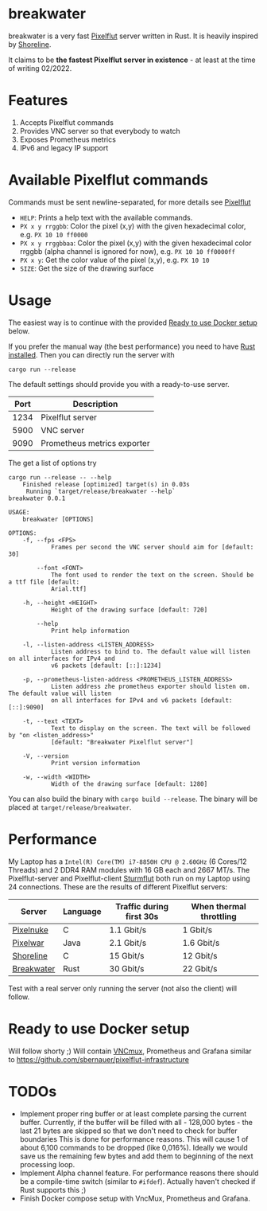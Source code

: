 # breakwater
breakwater is a very fast [Pixelflut](https://wiki.cccgoe.de/wiki/Pixelflut) server written in Rust. It is heavily inspired by [Shoreline](https://github.com/TobleMiner/shoreline).

It claims to be **the fastest Pixelflut server in existence** - at least at the time of writing 02/2022.

# Features
1. Accepts Pixelflut commands
2. Provides VNC server so that everybody to watch
3. Exposes Prometheus metrics
4. IPv6 and legacy IP support

# Available Pixelflut commands
Commands must be sent newline-separated, for more details see [Pixelflut](https://wiki.cccgoe.de/wiki/Pixelflut)
* `HELP`: Prints a help text with the available commands.
* `PX x y rrggbb`: Color the pixel (x,y) with the given hexadecimal color, e.g. `PX 10 10 ff0000`
* `PX x y rrggbbaa`: Color the pixel (x,y) with the given hexadecimal color rrggbb (alpha channel is ignored for now), e.g. `PX 10 10 ff0000ff`
* `PX x y`: Get the color value of the pixel (x,y), e.g. `PX 10 10`
* `SIZE`: Get the size of the drawing surface

# Usage
The easiest way is to continue with the provided [Ready to use Docker setup](#ready-to-use-docker-setup) below.

If you prefer the manual way (the best performance) you need to have [Rust installed](https://www.rust-lang.org/tools/install).
Then you can directly run the server with
```
cargo run --release
```
The default settings should provide you with a ready-to-use server.

| Port | Description                 |
|------|-----------------------------|
| 1234 | Pixelflut server            |
| 5900 | VNC server                  |
| 9090 | Prometheus metrics exporter |

The get a list of options try
```
cargo run --release -- --help
    Finished release [optimized] target(s) in 0.03s
     Running `target/release/breakwater --help`
breakwater 0.0.1

USAGE:
    breakwater [OPTIONS]

OPTIONS:
    -f, --fps <FPS>
            Frames per second the VNC server should aim for [default: 30]

        --font <FONT>
            The font used to render the text on the screen. Should be a ttf file [default:
            Arial.ttf]

    -h, --height <HEIGHT>
            Height of the drawing surface [default: 720]

        --help
            Print help information

    -l, --listen-address <LISTEN_ADDRESS>
            Listen address to bind to. The default value will listen on all interfaces for IPv4 and
            v6 packets [default: [::]:1234]

    -p, --prometheus-listen-address <PROMETHEUS_LISTEN_ADDRESS>
            Listen address zhe prometheus exporter should listen om. The default value will listen
            on all interfaces for IPv4 and v6 packets [default: [::]:9090]

    -t, --text <TEXT>
            Text to display on the screen. The text will be followed by "on <listen_address>"
            [default: "Breakwater Pixelflut server"]

    -V, --version
            Print version information

    -w, --width <WIDTH>
            Width of the drawing surface [default: 1280]
```
You can also build the binary with `cargo build --release`. The binary will be placed at `target/release/breakwater`.

# Performance
My Laptop has a `Intel(R) Core(TM) i7-8850H CPU @ 2.60GHz` (6 Cores/12 Threads) and 2 DDR4 RAM modules with 16 GB each and 2667 MT/s.
The Pixelflut-server and Pixelflut-client [Sturmflut](https://github.com/TobleMiner/sturmflut) both run on my Laptop using 24 connections.
These are the results of different Pixelflut servers:

| Server                                                                  | Language | Traffic during first 30s | When thermal throttling |
|-------------------------------------------------------------------------|----------|--------------------------|-------------------------|
| [Pixelnuke](https://github.com/defnull/pixelflut/tree/master/pixelnuke) | C        | 1.1 Gbit/s               | 1 Gbit/s                |
| [Pixelwar](https://github.com/defnull/pixelflut/tree/master/pixelwar)   | Java     | 2.1 Gbit/s               | 1.6 Gbit/s              |
| [Shoreline](https://github.com/TobleMiner/shoreline)                    | C        | 15 Gbit/s                | 12 Gbit/s               |
| [Breakwater](https://github.com/sbernauer/breakwater)                   | Rust     | 30 Gbit/s                | 22 Gbit/s               |

Test with a real server only running the server (not also the client) will follow.

# Ready to use Docker setup
Will follow shorty ;)
Will contain [VNCmux](https://github.com/TobleMiner/vncmux), Prometheus and Grafana similar to https://github.com/sbernauer/pixelflut-infrastructure 

# TODOs
* Implement proper ring buffer or at least complete parsing the current buffer.
Currently, if the buffer will be filled with all - 128,000 bytes - the last 21 bytes are skipped so that we don't need to check for buffer boundaries
This is done for performance reasons. This will cause 1 of about 6,100 commands to be dropped (like 0,016%).
Ideally we would save us the remaining few bytes and add them to beginning of the next processing loop.
* Implement Alpha channel feature. For performance reasons there should be a compile-time switch (similar to `#ifdef`).
Actually haven't checked if Rust supports this ;)
* Finish Docker compose setup with VncMux, Prometheus and Grafana.
